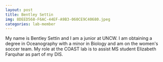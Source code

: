 ```yaml
---
layout: post
title: Bentley Settin
img: 8DEED568-F6AC-44EF-A9B3-060CE9C40680.jpeg
categories: lab-member
---
```


My name is Bentley Settin and I am a junior at UNCW. I am obtaining a degree in Oceanography with a minor in Biology and am on the women's soccer team. My role at the COAST lab is to assist MS student Elizabeth Farquhar as part of my DIS.
